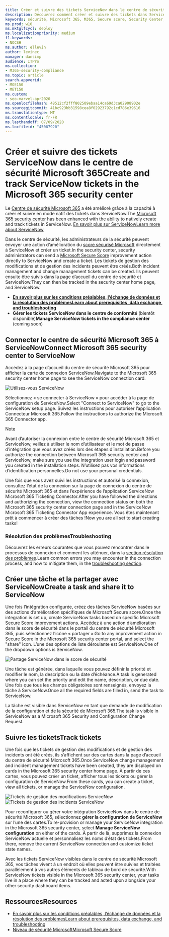 ```yaml
---
title: Créer et suivre des tickets ServiceNow dans le centre de sécurité Microsoft 365
description: Découvrez comment créer et suivre des tickets dans ServiceNow à partir du centre de sécurité Microsoft 365.
keywords: sécurité, Microsoft 365, M365, Secure score, Security Center, ServiceNow, tickets, Tasks
ms.prod: w10
ms.mktglfcycl: deploy
ms.localizationpriority: medium
f1.keywords:
- NOCSH
ms.author: ellevin
author: levinec
manager: dansimp
audience: ITPro
ms.collection:
- M365-security-compliance
ms.topic: article
search.appverid:
- MOE150
- MET150
ms.custom:
- seo-marvel-apr2020
ms.openlocfilehash: 48512cf2fff802509ebaa14ca69d3ca02908902e
ms.sourcegitcommit: 41bc923bb31598cea8f02923792c1cd786e39616
ms.translationtype: MT
ms.contentlocale: fr-FR
ms.lasthandoff: 07/09/2020
ms.locfileid: "45087920"
---
```

# <a name="create-and-track-servicenow-tickets-in-the-microsoft-365-security-center"></a><span data-ttu-id="ad3bf-104">Créer et suivre des tickets ServiceNow dans le centre de sécurité Microsoft 365</span><span class="sxs-lookup"><span data-stu-id="ad3bf-104">Create and track ServiceNow tickets in the Microsoft 365 security center</span></span>

<span data-ttu-id="ad3bf-105">Le [Centre de sécurité Microsoft 365](overview-security-center.md) a été amélioré grâce à la capacité à créer et suivre en mode natif des tickets dans ServiceNow.</span><span class="sxs-lookup"><span data-stu-id="ad3bf-105">The [Microsoft 365 security center](overview-security-center.md) has been enhanced with the ability to natively create and track tickets in ServiceNow.</span></span> [<span data-ttu-id="ad3bf-106">En savoir plus sur ServiceNow</span><span class="sxs-lookup"><span data-stu-id="ad3bf-106">Learn more about ServiceNow</span></span>](https://www.servicenow.com/)

<span data-ttu-id="ad3bf-107">Dans le centre de sécurité, les administrateurs de la sécurité peuvent envoyer une action d’amélioration du [score sécurisé Microsoft](microsoft-secure-score.md) directement à ServiceNow et créer un ticket.</span><span class="sxs-lookup"><span data-stu-id="ad3bf-107">In the security center, security administrators can send a [Microsoft Secure Score](microsoft-secure-score.md) improvement action directly to ServiceNow and create a ticket.</span></span> <span data-ttu-id="ad3bf-108">Les tickets de gestion des modifications et de gestion des incidents peuvent être créés.</span><span class="sxs-lookup"><span data-stu-id="ad3bf-108">Both incident management and change management tickets can be created.</span></span> <span data-ttu-id="ad3bf-109">Ils peuvent ensuite être suivis dans la page d’accueil du centre de sécurité et ServiceNow.</span><span class="sxs-lookup"><span data-stu-id="ad3bf-109">They can then be tracked in the security center home page, and ServiceNow.</span></span>

- [<span data-ttu-id="ad3bf-110">**En savoir plus sur les conditions préalables, l’échange de données et la résolution des problèmes**</span><span class="sxs-lookup"><span data-stu-id="ad3bf-110">**Learn about prerequisites, data exchange, and troubleshooting**</span></span>](tickets.md)
- <span data-ttu-id="ad3bf-111">**Gérer les tickets ServiceNow dans le centre de conformité** (bientôt disponible)</span><span class="sxs-lookup"><span data-stu-id="ad3bf-111">**Manage ServiceNow tickets in the compliance center** (coming soon)</span></span>

## <a name="connect-microsoft-365-security-center-to-servicenow"></a><span data-ttu-id="ad3bf-112">Connecter le centre de sécurité Microsoft 365 à ServiceNow</span><span class="sxs-lookup"><span data-stu-id="ad3bf-112">Connect Microsoft 365 security center to ServiceNow</span></span>

<span data-ttu-id="ad3bf-113">Accédez à la page d’accueil du centre de sécurité Microsoft 365 pour afficher la carte de connexion ServiceNow.</span><span class="sxs-lookup"><span data-stu-id="ad3bf-113">Navigate to the Microsoft 365 security center home page to see the ServiceNow connection card.</span></span>

![Utilisez-vous ServiceNow](../../media/do-you-use-servicenow-250.png)

<span data-ttu-id="ad3bf-115">Sélectionnez « se connecter à ServiceNow » pour accéder à la page de configuration de ServiceNow.</span><span class="sxs-lookup"><span data-stu-id="ad3bf-115">Select "Connect to ServiceNow" to go to the ServiceNow setup page.</span></span> <span data-ttu-id="ad3bf-116">Suivez les instructions pour autoriser l’application Connecteur Microsoft 365.</span><span class="sxs-lookup"><span data-stu-id="ad3bf-116">Follow the instructions to authorize the Microsoft 365 Connector app.</span></span>

> [!NOTE]
> <span data-ttu-id="ad3bf-117">Avant d’autoriser la connexion entre le centre de sécurité Microsoft 365 et ServiceNow, veillez à utiliser le nom d’utilisateur et le mot de passe d’intégration que vous avez créés lors des étapes d’installation.</span><span class="sxs-lookup"><span data-stu-id="ad3bf-117">Before you authorize the connection between Microsoft 365 security center and ServiceNow, make sure you use the integration user login and password you created in the installation steps.</span></span> <span data-ttu-id="ad3bf-118">N’utilisez pas vos informations d’identification personnelles.</span><span class="sxs-lookup"><span data-stu-id="ad3bf-118">Do not use your personal credentials.</span></span>

<span data-ttu-id="ad3bf-119">Une fois que vous avez suivi les instructions et autorisé la connexion, consultez l’état de la connexion sur la page de connexion du centre de sécurité Microsoft 365 et dans l’expérience de l’application ServiceNow Microsoft 365 Ticketing Connector.</span><span class="sxs-lookup"><span data-stu-id="ad3bf-119">After you have followed the directions and authorizing the connection, view the connection status on both the Microsoft 365 security center connection page and in the ServiceNow Microsoft 365 Ticketing Connector App experience.</span></span> <span data-ttu-id="ad3bf-120">Vous êtes maintenant prêt à commencer à créer des tâches !</span><span class="sxs-lookup"><span data-stu-id="ad3bf-120">Now you are all set to start creating tasks!</span></span>

### <a name="troubleshooting"></a><span data-ttu-id="ad3bf-121">Résolution des problèmes</span><span class="sxs-lookup"><span data-stu-id="ad3bf-121">Troubleshooting</span></span>

<span data-ttu-id="ad3bf-122">Découvrez les erreurs courantes que vous pouvez rencontrer dans le processus de connexion et comment les atténuer, dans la [section résolution des problèmes](tickets.md#troubleshooting).</span><span class="sxs-lookup"><span data-stu-id="ad3bf-122">Learn common errors you may encounter in the connection process, and how to mitigate them, in the [troubleshooting section](tickets.md#troubleshooting).</span></span>

## <a name="create-a-task-and-share-it-to-servicenow"></a><span data-ttu-id="ad3bf-123">Créer une tâche et la partager avec ServiceNow</span><span class="sxs-lookup"><span data-stu-id="ad3bf-123">Create a task and share it to ServiceNow</span></span>

<span data-ttu-id="ad3bf-124">Une fois l’intégration configurée, créez des tâches ServiceNow basées sur des actions d’amélioration spécifiques de Microsoft Secure score.</span><span class="sxs-lookup"><span data-stu-id="ad3bf-124">Once the integration is set up, create ServiceNow tasks based on specific Microsoft Secure Score improvement actions.</span></span> <span data-ttu-id="ad3bf-125">Accédez à une action d’amélioration dans le score de sécurité dans le portail du centre de sécurité Microsoft 365, puis sélectionnez l’icône « partager ».</span><span class="sxs-lookup"><span data-stu-id="ad3bf-125">Go to any improvement action in Secure Score in the Microsoft 365 security center portal, and select the "share" icon.</span></span> <span data-ttu-id="ad3bf-126">L’une des options de liste déroulante est ServiceNow.</span><span class="sxs-lookup"><span data-stu-id="ad3bf-126">One of the dropdown options is ServiceNow.</span></span>

![Partage ServiceNow dans le score de sécurité](../../media/servicenow-share.png)

<span data-ttu-id="ad3bf-128">Une tâche est générée, dans laquelle vous pouvez définir la priorité et modifier le nom, la description ou la date d’échéance.</span><span class="sxs-lookup"><span data-stu-id="ad3bf-128">A task is generated where you can set the priority and edit the name, description, or due date.</span></span> <span data-ttu-id="ad3bf-129">Une fois que tous les champs obligatoires sont renseignés, envoyez la tâche à ServiceNow.</span><span class="sxs-lookup"><span data-stu-id="ad3bf-129">Once all the required fields are filled in, send the task to ServiceNow.</span></span>

<span data-ttu-id="ad3bf-130">La tâche est visible dans ServiceNow en tant que demande de modification de la configuration et de la sécurité de Microsoft 365.</span><span class="sxs-lookup"><span data-stu-id="ad3bf-130">The task is visible in ServiceNow as a Microsoft 365 Security and Configuration Change Request.</span></span>

## <a name="track-tickets"></a><span data-ttu-id="ad3bf-131">Suivre les tickets</span><span class="sxs-lookup"><span data-stu-id="ad3bf-131">Track tickets</span></span>

<span data-ttu-id="ad3bf-132">Une fois que les tickets de gestion des modifications et de gestion des incidents ont été créés, ils s’affichent sur des cartes dans la page d’accueil du centre de sécurité Microsoft 365.</span><span class="sxs-lookup"><span data-stu-id="ad3bf-132">Once ServiceNow change management and incident management tickets have been created, they are displayed on cards in the Microsoft 365 security center home page.</span></span> <span data-ttu-id="ad3bf-133">À partir de ces cartes, vous pouvez créer un ticket, afficher tous les tickets ou gérer la configuration de ServiceNow.</span><span class="sxs-lookup"><span data-stu-id="ad3bf-133">From these cards, you can create a ticket, view all tickets, or manage the ServiceNow configuration.</span></span>

![Tickets de gestion des modifications ServiceNow](../../media/change-management-375.png)  ![Tickets de gestion des incidents ServiceNow](../../media/incident-management-375.png)

<span data-ttu-id="ad3bf-136">Pour reconfigurer ou gérer votre intégration ServiceNow dans le centre de sécurité Microsoft 365, sélectionnez **gérer la configuration de ServiceNow** sur l’une des cartes.</span><span class="sxs-lookup"><span data-stu-id="ad3bf-136">To re-provision or manage your ServiceNow integration in the Microsoft 365 security center, select **Manage ServiceNow configuration** on either of the cards.</span></span> <span data-ttu-id="ad3bf-137">À partir de là, supprimez la connexion ServiceNow actuelle et personnalisez les noms d’état des tickets.</span><span class="sxs-lookup"><span data-stu-id="ad3bf-137">From there, remove the current ServiceNow connection and customize ticket state names.</span></span>

<span data-ttu-id="ad3bf-138">Avec les tickets ServiceNow visibles dans le centre de sécurité Microsoft 365, vos tâches vivent à un endroit où elles peuvent être suivies et traitées parallèlement à vos autres éléments de tableau de bord de sécurité.</span><span class="sxs-lookup"><span data-stu-id="ad3bf-138">With ServiceNow tickets visible in the Microsoft 365 security center, your tasks live in a place where they can be tracked and acted upon alongside your other security dashboard items.</span></span>

## <a name="resources"></a><span data-ttu-id="ad3bf-139">Ressources</span><span class="sxs-lookup"><span data-stu-id="ad3bf-139">Resources</span></span>

- [<span data-ttu-id="ad3bf-140">En savoir plus sur les conditions préalables, l’échange de données et la résolution des problèmes</span><span class="sxs-lookup"><span data-stu-id="ad3bf-140">Learn about prerequisites, data exchange, and troubleshooting</span></span>](tickets.md)
- [<span data-ttu-id="ad3bf-141">Niveau de sécurité Microsoft</span><span class="sxs-lookup"><span data-stu-id="ad3bf-141">Microsoft Secure Score</span></span>](microsoft-secure-score.md)